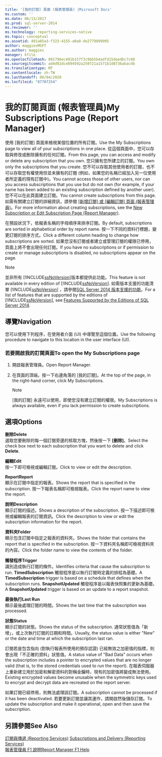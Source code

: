 ```yaml
---
title: '[我的訂閱] 頁面 (報表管理員) |Microsoft Docs'
ms.custom: ''
ms.date: 06/13/2017
ms.prod: sql-server-2014
ms.reviewer: ''
ms.technology: reporting-services-native
ms.topic: conceptual
ms.assetid: 491a85a3-f323-4155-a0a8-de2779899995
author: maggiesMSFT
ms.author: maggies
manager: kfile
ms.openlocfilehash: 891796ec491b157f3c9bb5b4adfd15daedbc7c88
ms.sourcegitcommit: ad4d92dce894592a259721a1571b1d8736abacdb
ms.translationtype: MT
ms.contentlocale: zh-TW
ms.lasthandoff: 08/04/2020
ms.locfileid: "87707254"
---
```

# <a name="my-subscriptions-page-report-manager"></a><span data-ttu-id="f9572-102">我的訂閱頁面 (報表管理員)</span><span class="sxs-lookup"><span data-stu-id="f9572-102">My Subscriptions Page (Report Manager)</span></span>
  <span data-ttu-id="f9572-103">使用 [我的訂閱] 頁面來檢視某個位置的所有訂閱。</span><span class="sxs-lookup"><span data-stu-id="f9572-103">Use the My Subscriptions page to view all of your subscriptions in one place.</span></span> <span data-ttu-id="f9572-104">從這個頁面中，您可以存取與修改或刪除擁有的任何訂閱。</span><span class="sxs-lookup"><span data-stu-id="f9572-104">From this page, you can access and modify or delete any subscription that you own.</span></span> <span data-ttu-id="f9572-105">您只擁有您所建立的訂閱。</span><span class="sxs-lookup"><span data-stu-id="f9572-105">You own only the subscriptions that you create.</span></span> <span data-ttu-id="f9572-106">您不可以存取其他使用者的訂閱，也不可以存取您有權使用但並未擁有的訂閱 (例如，如果您的名稱已經加入另一位使用者所定義的現有訂閱中)。</span><span class="sxs-lookup"><span data-stu-id="f9572-106">You cannot access those of other users, nor can you access subscriptions that you use but do not own (for example, if your name has been added to an existing subscription defined by another user).</span></span> <span data-ttu-id="f9572-107">您不可以在此頁面建立訂閱。</span><span class="sxs-lookup"><span data-stu-id="f9572-107">You cannot create subscriptions from this page.</span></span> <span data-ttu-id="f9572-108">如需有關建立訂閱的詳細資訊，請參閱 [[新增訂閱] 或 [編輯訂閱] 頁面 &#40;報表管理員&#41;](../../2014/reporting-services/new-subscription-or-edit-subscription-page-report-manager.md)。</span><span class="sxs-lookup"><span data-stu-id="f9572-108">For more information about creating subscriptions, see the [New Subscription or Edit Subscription Page &#40;Report Manager&#41;](../../2014/reporting-services/new-subscription-or-edit-subscription-page-report-manager.md).</span></span>  
  
 <span data-ttu-id="f9572-109">在預設狀況下，依報表名稱的字母順序來排序訂閱。</span><span class="sxs-lookup"><span data-stu-id="f9572-109">By default, subscriptions are sorted in alphabetical order by report name.</span></span> <span data-ttu-id="f9572-110">按一下不同的資料行標題，變更訂閱的排序方式。</span><span class="sxs-lookup"><span data-stu-id="f9572-110">Click a different column heading to change how subscriptions are sorted.</span></span> <span data-ttu-id="f9572-111">如果您沒有訂閱或者建立或管理訂閱的權限已停用，頁面上將不會出現任何訂閱。</span><span class="sxs-lookup"><span data-stu-id="f9572-111">If you have no subscriptions or if permission to create or manage subscriptions is disabled, no subscriptions appear on the page.</span></span>  
  
> [!NOTE]  
>  <span data-ttu-id="f9572-112">並非所有 [!INCLUDE[ssNoVersion](../includes/ssnoversion-md.md)]版本都提供此功能。</span><span class="sxs-lookup"><span data-stu-id="f9572-112">This feature is not available in every edition of [!INCLUDE[ssNoVersion](../includes/ssnoversion-md.md)].</span></span> <span data-ttu-id="f9572-113">如需版本支援的功能清單 [!INCLUDE[ssNoVersion](../includes/ssnoversion-md.md)] ，請參閱[SQL Server 2014 版本支援的功能](../../2014/getting-started/features-supported-by-the-editions-of-sql-server-2014.md)。</span><span class="sxs-lookup"><span data-stu-id="f9572-113">For a list of features that are supported by the editions of [!INCLUDE[ssNoVersion](../includes/ssnoversion-md.md)], see [Features Supported by the Editions of SQL Server 2014](../../2014/getting-started/features-supported-by-the-editions-of-sql-server-2014.md).</span></span>  
  
## <a name="navigation"></a><span data-ttu-id="f9572-114">導覽</span><span class="sxs-lookup"><span data-stu-id="f9572-114">Navigation</span></span>  
 <span data-ttu-id="f9572-115">您可以使用下列程序，在使用者介面 (UI) 中導覽至這個位置。</span><span class="sxs-lookup"><span data-stu-id="f9572-115">Use the following procedure to navigate to this location in the user interface (UI).</span></span>  
  
### <a name="to-open-the-my-subscriptions-page"></a><span data-ttu-id="f9572-116">若要開啟我的訂閱頁面</span><span class="sxs-lookup"><span data-stu-id="f9572-116">To open the My Subscriptions page</span></span>  
  
1.  <span data-ttu-id="f9572-117">開啟報表管理員。</span><span class="sxs-lookup"><span data-stu-id="f9572-117">Open Report Manager.</span></span>  
  
2.  <span data-ttu-id="f9572-118">在頁面的頂端，按一下右邊角落的 [我的訂閱]。</span><span class="sxs-lookup"><span data-stu-id="f9572-118">At the top of the page, in the right-hand corner, click My Subscriptions.</span></span>  
  
    > [!NOTE]  
    >  <span data-ttu-id="f9572-119">[我的訂閱] 永遠可以使用，即使您沒有建立訂閱的權限。</span><span class="sxs-lookup"><span data-stu-id="f9572-119">My Subscriptions is always available, even if you lack permission to create subscriptions.</span></span>  
  
## <a name="options"></a><span data-ttu-id="f9572-120">選項</span><span class="sxs-lookup"><span data-stu-id="f9572-120">Options</span></span>  
 <span data-ttu-id="f9572-121">**刪除**</span><span class="sxs-lookup"><span data-stu-id="f9572-121">**Delete**</span></span>  
 <span data-ttu-id="f9572-122">選取您要刪除的每一個訂閱旁邊的核取方塊，然後按一下 **[刪除]**。</span><span class="sxs-lookup"><span data-stu-id="f9572-122">Select the check box next to each subscription that you want to delete and click **Delete**.</span></span>  
  
 <span data-ttu-id="f9572-123">**編輯**</span><span class="sxs-lookup"><span data-stu-id="f9572-123">**Edit**</span></span>  
 <span data-ttu-id="f9572-124">按一下即可檢視或編輯訂閱。</span><span class="sxs-lookup"><span data-stu-id="f9572-124">Click to view or edit the description.</span></span>  
  
 <span data-ttu-id="f9572-125">**Report**</span><span class="sxs-lookup"><span data-stu-id="f9572-125">**Report**</span></span>  
 <span data-ttu-id="f9572-126">顯示在訂閱中指定的報表。</span><span class="sxs-lookup"><span data-stu-id="f9572-126">Shows the report that is specified in the subscription.</span></span> <span data-ttu-id="f9572-127">按一下報表名稱即可檢視報表。</span><span class="sxs-lookup"><span data-stu-id="f9572-127">Click the report name to view the report.</span></span>  
  
 <span data-ttu-id="f9572-128">**說明**</span><span class="sxs-lookup"><span data-stu-id="f9572-128">**Description**</span></span>  
 <span data-ttu-id="f9572-129">顯示訂閱的描述。</span><span class="sxs-lookup"><span data-stu-id="f9572-129">Shows a description of the subscription.</span></span> <span data-ttu-id="f9572-130">按一下描述即可檢視或編輯報表的訂閱資訊。</span><span class="sxs-lookup"><span data-stu-id="f9572-130">Click the description to view or edit the subscription information for the report.</span></span>  
  
 <span data-ttu-id="f9572-131">**資料夾**</span><span class="sxs-lookup"><span data-stu-id="f9572-131">**Folder**</span></span>  
 <span data-ttu-id="f9572-132">顯示包含訂閱中指定之報表的資料夾。</span><span class="sxs-lookup"><span data-stu-id="f9572-132">Shows the folder that contains the report that is specified in the subscription.</span></span> <span data-ttu-id="f9572-133">按一下資料夾名稱即可檢視資料夾的內容。</span><span class="sxs-lookup"><span data-stu-id="f9572-133">Click the folder name to view the contents of the folder.</span></span>  
  
 <span data-ttu-id="f9572-134">**觸發程序**</span><span class="sxs-lookup"><span data-stu-id="f9572-134">**Trigger**</span></span>  
 <span data-ttu-id="f9572-135">識別造成執行訂閱的條件。</span><span class="sxs-lookup"><span data-stu-id="f9572-135">Identifies criteria that cause the subscription to run.</span></span> <span data-ttu-id="f9572-136">**TimedSubscription** 觸發程序是以執行訂閱時定義的排程為基礎。</span><span class="sxs-lookup"><span data-stu-id="f9572-136">A **TimedSubscription** trigger is based on a schedule that defines when the subscription runs.</span></span> <span data-ttu-id="f9572-137">**SnapshotUpdated** 觸發程序是以報表快照集的更新為基礎。</span><span class="sxs-lookup"><span data-stu-id="f9572-137">A **SnapshotUpdated** trigger is based on an update to a report snapshot.</span></span>  
  
 <span data-ttu-id="f9572-138">**最後執行**</span><span class="sxs-lookup"><span data-stu-id="f9572-138">**Last Run**</span></span>  
 <span data-ttu-id="f9572-139">顯示最後處理訂閱的時間。</span><span class="sxs-lookup"><span data-stu-id="f9572-139">Shows the last time that the subscription was processed.</span></span>  
  
 <span data-ttu-id="f9572-140">**狀態**</span><span class="sxs-lookup"><span data-stu-id="f9572-140">**Status**</span></span>  
 <span data-ttu-id="f9572-141">顯示訂閱的狀態。</span><span class="sxs-lookup"><span data-stu-id="f9572-141">Shows the status of the subscription.</span></span> <span data-ttu-id="f9572-142">通常狀態值為「新增」，或上次執行訂閱的日期和時間。</span><span class="sxs-lookup"><span data-stu-id="f9572-142">Usually, the status value is either "New" or the date and time at which the subscription last ran.</span></span>  
  
 <span data-ttu-id="f9572-143">訂閱若是包含指向 (對執行報表所使用的預存認證) 已經無效之加密值的指標，則會出現「不正確的資料」狀態值。</span><span class="sxs-lookup"><span data-stu-id="f9572-143">A status value of "Bad Data" occurs when the subscription includes a pointer to encrypted values that are no longer valid (that is, to the stored credentials used to run the report).</span></span> <span data-ttu-id="f9572-144">在報表伺服器上重新建立用於加密和解密資料的對稱金鑰時，現有的加密值將變成無法使用。</span><span class="sxs-lookup"><span data-stu-id="f9572-144">Existing encrypted values become unusable when the symmetric keys used to encrypt and decrypt data are recreated on the report server.</span></span>  
  
 <span data-ttu-id="f9572-145">如果訂閱已經停用，則無法處理該訂閱。</span><span class="sxs-lookup"><span data-stu-id="f9572-145">A subscription cannot be processed if it has been deactivated.</span></span> <span data-ttu-id="f9572-146">若要更新訂閱並讓其運作，請開啟然後儲存訂閱。</span><span class="sxs-lookup"><span data-stu-id="f9572-146">To update the subscription and make it operational, open and then save the subscription.</span></span>  
  
## <a name="see-also"></a><span data-ttu-id="f9572-147">另請參閱</span><span class="sxs-lookup"><span data-stu-id="f9572-147">See Also</span></span>  
 <span data-ttu-id="f9572-148">[訂閱與傳遞 &#40;Reporting Services&#41;](subscriptions/subscriptions-and-delivery-reporting-services.md) </span><span class="sxs-lookup"><span data-stu-id="f9572-148">[Subscriptions and Delivery &#40;Reporting Services&#41;](subscriptions/subscriptions-and-delivery-reporting-services.md) </span></span>  
 [<span data-ttu-id="f9572-149">報表管理員 F1 說明</span><span class="sxs-lookup"><span data-stu-id="f9572-149">Report Manager F1 Help</span></span>](../../2014/reporting-services/report-manager-f1-help.md)  
  
  
